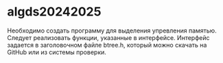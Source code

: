 # algds20242025
Необходимо создать программу для выделения упревления памятью. Следует реализовать функции,
указанные в интерфейсе. Интерфейс задается в заголовочном файле btree.h, который можно скачать
на GitHub или из системы проверки.
